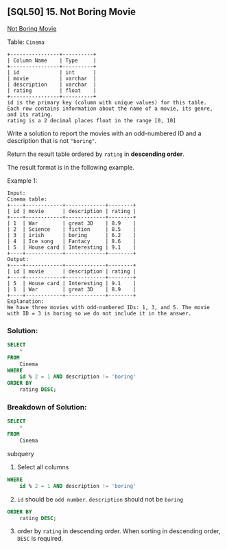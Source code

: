 ## [SQL50] 15. Not Boring Movie
[Not Boring Movie](https://leetcode.com/problems/not-boring-movies/description/?envType=study-plan-v2&envId=top-sql-50)

Table: `Cinema`

```
+----------------+----------+
| Column Name    | Type     |
+----------------+----------+
| id             | int      |
| movie          | varchar  |
| description    | varchar  |
| rating         | float    |
+----------------+----------+
id is the primary key (column with unique values) for this table.
Each row contains information about the name of a movie, its genre, and its rating.
rating is a 2 decimal places float in the range [0, 10]
```


Write a solution to report the movies with an odd-numbered ID and a description that is not `"boring"`.

Return the result table ordered by `rating` in **descending order**.

The result format is in the following example.

 

Example 1:

```
Input: 
Cinema table:
+----+------------+-------------+--------+
| id | movie      | description | rating |
+----+------------+-------------+--------+
| 1  | War        | great 3D    | 8.9    |
| 2  | Science    | fiction     | 8.5    |
| 3  | irish      | boring      | 6.2    |
| 4  | Ice song   | Fantacy     | 8.6    |
| 5  | House card | Interesting | 9.1    |
+----+------------+-------------+--------+
Output: 
+----+------------+-------------+--------+
| id | movie      | description | rating |
+----+------------+-------------+--------+
| 5  | House card | Interesting | 9.1    |
| 1  | War        | great 3D    | 8.9    |
+----+------------+-------------+--------+
Explanation: 
We have three movies with odd-numbered IDs: 1, 3, and 5. The movie with ID = 3 is boring so we do not include it in the answer.
```

### Solution: 

```sql
SELECT 
    *
FROM
    Cinema
WHERE
    id % 2 = 1 AND description != 'boring'
ORDER BY
    rating DESC;
```

### Breakdown of Solution:

```sql
SELECT 
    *
FROM
    Cinema
```
subquery

1. Select all columns


```sql
WHERE
    id % 2 = 1 AND description != 'boring'
```
2. `id` should be `odd number`. `description` should not be `boring`

```sql
ORDER BY
    rating DESC;
```

3. order by `rating` in descending order. When sorting in descending order, `DESC` is required.
